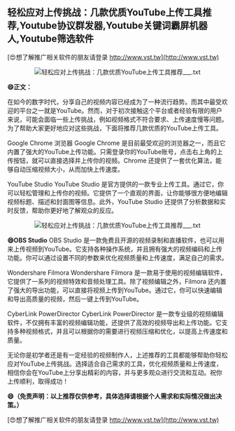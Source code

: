 ## **轻松应对上传挑战：几款优质YouTube上传工具推荐,Youtube协议群发器,Youtube关键词霸屏机器人,Youtube筛选软件**

[😍想了解推广相关软件的朋友请登录 http://www.vst.tw](http://www.vst.tw)

 <center><img src="https://vst.tw/MP4/tuiguang/png/1.png" alt="轻松应对上传挑战：几款优质YouTube上传工具推荐___.txt"></center>

**😄正文：**

在如今的数字时代，分享自己的视频内容已经成为了一种流行趋势。而其中最受欢迎的平台之一就是YouTube。然而，对于初次接触这个平台或者经验有限的用户来说，可能会面临一些上传挑战，例如视频格式不符合要求、上传速度慢等问题。为了帮助大家更好地应对这些挑战，下面将推荐几款优质的YouTube上传工具。

Google Chrome 浏览器
Google Chrome 是目前最受欢迎的浏览器之一，而且它内置了强大的YouTube上传功能。只需登录你的YouTube账号，点击右上角的上传按钮，就可以直接选择并上传你的视频。Chrome 还提供了一套优化算法，能够自动压缩视频大小，从而加快上传速度。

YouTube Studio
YouTube Studio 是官方提供的一款专业上传工具。通过它，你可以轻松管理和上传你的视频。它提供了一个直观的界面，让你能够很方便地编辑视频标题、描述和封面图等信息。此外，YouTube Studio 还提供了分析数据和实时反馈，帮助你更好地了解观众的反应。

 <center><img src="https://vst.tw/MP4/tuiguang/png/7.png" alt="轻松应对上传挑战：几款优质YouTube上传工具推荐___.txt"></center>

**😄OBS Studio**
OBS Studio 是一款免费且开源的视频录制和直播软件，也可以用来上传视频到YouTube。它支持各种操作系统，并且拥有强大的视频编码和上传功能。你可以通过设置不同的参数来优化视频质量和上传速度，满足自己的需求。

Wondershare Filmora
Wondershare Filmora 是一款易于使用的视频编辑软件，它提供了一系列的视频特效和音频处理工具。除了视频编辑之外，Filmora 还内置了强大的导出功能，可以直接将视频上传到YouTube。通过它，你可以快速编辑和导出高质量的视频，然后一键上传到YouTube。

CyberLink PowerDirector
CyberLink PowerDirector 是一款专业级的视频编辑软件，不仅拥有丰富的视频编辑功能，还提供了高效的视频导出和上传功能。它支持多种视频格式，并且可以根据你的需要进行视频压缩和优化，以提高上传速度和质量。

无论你是初学者还是有一定经验的视频制作人，上述推荐的工具都能够帮助你轻松应对YouTube上传挑战。选择适合自己需求的工具，优化视频质量和上传速度，相信你会在YouTube上分享出精彩的内容，并与更多观众进行交流和互动。祝你上传顺利，取得成功！

**😄（免责声明：以上推荐仅供参考，具体选择请根据个人需求和实际情况做出决策。）**

[😍想了解推广相关软件的朋友请登录 http://www.vst.tw](http://www.vst.tw)



